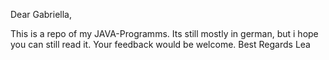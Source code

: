 Dear Gabriella,

This is a repo of my JAVA-Programms. Its still mostly in german, but i hope you can still read it.
Your feedback would be welcome.
Best Regards Lea
